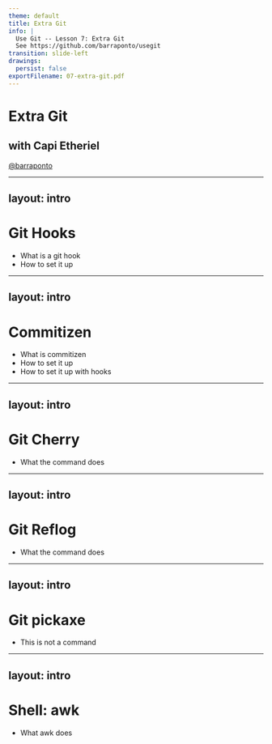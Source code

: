 ```yaml
---
theme: default
title: Extra Git
info: |
  Use Git -- Lesson 7: Extra Git
  See https://github.com/barraponto/usegit
transition: slide-left
drawings:
  persist: false
exportFilename: 07-extra-git.pdf
---
```


# Extra Git

## with Capi Etheriel

[@barraponto](https://github.com/barraponto)

---
layout: intro
---

# Git Hooks

- What is a git hook
- How to set it up

---
layout: intro
---

# Commitizen

- What is commitizen
- How to set it up
- How to set it up with hooks

---
layout: intro
---

# Git Cherry

- What the command does

---
layout: intro
---

# Git Reflog

- What the command does

---
layout: intro
---

# Git pickaxe

- This is not a command

---
layout: intro
---

# Shell: awk

- What awk does